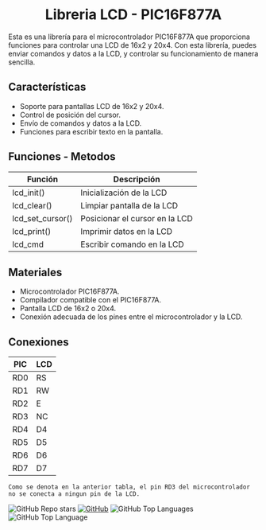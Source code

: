 <h1 align="center">Libreria LCD - PIC16F877A</h1>

Esta es una librería para el microcontrolador PIC16F877A que proporciona funciones para controlar una LCD de 16x2 y 20x4. Con esta librería, puedes enviar comandos y datos a la LCD, y controlar su funcionamiento de manera sencilla.

## Características

- Soporte para pantallas LCD de 16x2 y 20x4.
- Control de posición del cursor.
- Envío de comandos y datos a la LCD.
- Funciones para escribir texto en la pantalla.

## Funciones - Metodos

| Función | Descripción |
| --- | ----------- |
| lcd_init() | Inicialización de la LCD |
| lcd_clear() | Limpiar pantalla de la LCD |
| lcd_set_cursor() | Posicionar el cursor en la LCD |
| lcd_print() | Imprimir datos en la LCD |
| lcd_cmd | Escribir comando en la LCD |

## Materiales

- Microcontrolador PIC16F877A.
- Compilador compatible con el PIC16F877A.
- Pantalla LCD de 16x2 o 20x4.
- Conexión adecuada de los pines entre el microcontrolador y la LCD.

## Conexiones

| PIC | LCD |
| --- | ----------- |
| RD0 | RS |
| RD1 | RW |
| RD2 | E |
| RD3 | NC|
| RD4 | D4 |
| RD5 | D5 |
| RD6 | D6 |
| RD7 | D7 |

```
Como se denota en la anterior tabla, el pin RD3 del microcontrolador no se conecta a ningun pin de la LCD.
```

![GitHub Repo stars](https://img.shields.io/github/stars/ycanas/LCD-PIC16F877A?color=004ef6&style=for-the-badge&labelColor=101010)
[![GitHub](https://img.shields.io/badge/GitHub-ycanas-14a1f0?style=for-the-badge&logo=github&logoColor=white&labelColor=101010&color=ccd300)](https://github.com/ycanas)
![GitHub Top Languages](https://img.shields.io/github/languages/count/ycanas/LCD-PIC16F877A?style=for-the-badge&labelColor=101010&color=e50000)
![GitHub Top Language](https://img.shields.io/github/languages/top/ycanas/LCD-PIC16F877A?color=b4008e&style=for-the-badge&labelColor=101010)

